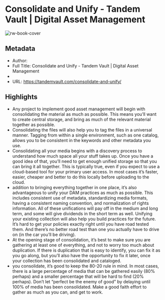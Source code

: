 # Consolidate and Unify - Tandem Vault | Digital Asset Management

![rw-book-cover](https://readwise-assets.s3.amazonaws.com/static/images/article3.5c705a01b476.png)

## Metadata
- Author: 
- Full Title: Consolidate and Unify - Tandem Vault | Digital Asset Management
- 
- URL: https://tandemvault.com/consolidate-and-unify/

## Highlights
- Any project to implement good asset management will begin with consolidating the material as much as possible. This means you’ll want to create central storage, and bring as much of the relevant material together as possible.
- Consolidating the files will also help you to tag the files in a universal manner. Tagging from within a single environment, such as one catalog, allows you to be consistent in the keywords and other metadata you use.
- Consolidating all your media begins with a discovery process to understand how much space all your stuff takes up. Once you have a good idea of that, you’ll need to get enough unified storage so that you can bring it all together. This is typically true, even if you expect to use a cloud-based tool for your primary user access. In most cases it’s faster, easier, cheaper and better to do this locally before uploading to the cloud.
- addition to bringing everything together in one place, it’s also advantageous to unify your DAM practices as much as possible. This includes consistent use of metadata, standardizing media formats, having a consistent naming convention, and normalization of rights information. All of these unifications will pay off in the medium and long term, and some will give dividends in the short term as well.
  Unifying your existing collection will also help you build practices for the future. It’s hard to get your policies exactly right until you have road tested them. And there’s no better road test than one you actually have to drive on (in the car you’ll be driving).
- At the opening stage of consolidation, it’s best to make sure you are gathering at least one of everything, and not to worry too much about duplication. If there is duplication that is easy to identify, you can fix it as you go along, but you’ll also have the opportunity to fix it later, once your collection has been consolidated and cataloged.
- you consolidate, it’s good to keep the 80-20 rule in mind. In most cases, there is a large percentage of media that can be gathered easily (80% perhaps) and a smaller percentage that will be hard to find (20% perhaps). Don’t let “perfect be the enemy of good” by delaying until 100% of media has been consolidated. Make a good faith effort to gather as much as you can, and get to work.

